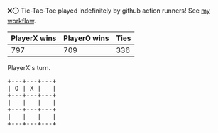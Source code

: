 :x::o: Tic-Tac-Toe played indefinitely by github action runners! See [my workflow](.github/workflows/play.yaml).

|PlayerX wins|PlayerO wins|Ties|
|-|-|-|
|797|709|336|

PlayerX's turn.

<pre>
+---+---+---+
| O | X |   |
+---+---+---+
|   |   |   |
+---+---+---+
|   |   |   |
+---+---+---+
</pre>